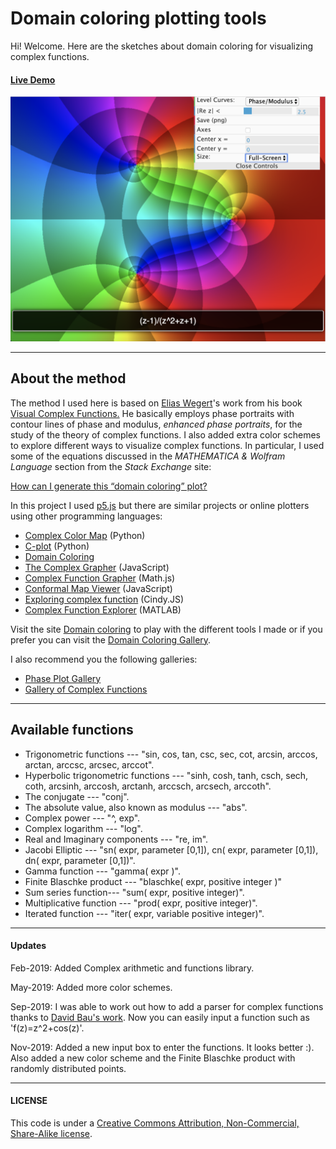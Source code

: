# Domain coloring plotting tools

Hi! Welcome. Here are the sketches about domain coloring for visualizing complex functions.

#### [Live Demo](https://jcponce.github.io/domain-coloring/)

![alt tag](https://github.com/jcponce/complex/blob/gh-pages/dctools/plotfz.png)

---

## About the method

The method I used here is based on [Elias Wegert](http://www.visual.wegert.com/)'s work from his book [Visual Complex Functions.](http://www.springer.com/de/book/9783034801799) He basically employs phase portraits with contour lines of phase and modulus, *enhanced phase portraits*, for the study of the theory of complex functions. I also added extra color schemes to explore different ways to visualize complex functions. In particular, I used some of the equations discussed in the *MATHEMATICA &amp; Wolfram Language* section from the *Stack Exchange* site:

[How can I generate this “domain coloring” plot?](https://mathematica.stackexchange.com/questions/7275/how-can-i-generate-this-domain-coloring-plot)

In this project I used [p5.js](https://p5js.org/) but there are similar projects or online plotters using other programming languages: 

* [Complex Color Map](https://github.com/endolith/complex_colormap) (Python)
* [C-plot](https://github.com/nschloe/cplot) (Python)
* [Domain Coloring](https://github.com/fogleman/domaincoloring)
* [The Complex Grapher](https://talbrenev.com/complexgrapher/) (JavaScript)
* [Complex Function Grapher](http://jutanium.github.io/ComplexNumberGrapher/) (Math.js)
* [Conformal Map Viewer](http://davidbau.com/archives/2013/02/10/conformal_map_viewer.html) (JavaScript)
* [Exploring complex function](https://cindyjs.org/gallery/cindygl/ComplexExplorer/index.html) (Cindy.JS)
* [Complex Function Explorer](https://cindyjs.org/gallery/cindygl/ComplexExplorer/index.html) (MATLAB)

Visit the site [Domain coloring](https://jcponce.github.io/domain-coloring) to play with the different tools I made or if you prefer you can visit the [Domain Coloring Gallery](https://www.dynamicmath.xyz/domain-coloring/dcgallery.html).

I also recommend you the following galleries:

* [Phase Plot Gallery](http://www.mathe.tu-freiberg.de/~wegert/PhasePlot/images.html)
* [Gallery of Complex Functions](https://vqm.uni-graz.at/pages/complex/index.html)

---

## Available functions

* Trigonometric functions --- "sin, cos, tan, csc, sec, cot, arcsin, arccos, arctan, arccsc, arcsec, arccot".
* Hyperbolic trigonometric functions --- "sinh, cosh, tanh, csch, sech, coth, arcsinh, arccosh, arctanh, arccsch, arcsech, arccoth".
* The conjugate --- "conj".
* The absolute value, also known as modulus --- "abs".
* Complex power --- "^, exp".
* Complex logarithm --- "log".
* Real and Imaginary components --- "re, im".
* Jacobi Elliptic --- "sn( expr, parameter [0,1]), cn( expr, parameter [0,1]), dn( expr, parameter [0,1])". 
* Gamma function --- "gamma( expr )".
* Finite Blaschke product --- "blaschke( expr, positive integer )" 
* Sum series function--- "sum( expr, positive integer)".
* Multiplicative function --- "prod( expr, positive integer)".
* Iterated function --- "iter( expr, variable positive integer)".

---

#### Updates

Feb-2019: Added Complex arithmetic and functions library.

May-2019: Added more color schemes.

Sep-2019: I was able to work out how to add a parser for complex functions thanks to [David Bau's work](http://davidbau.com/). Now you can easily input a function such as 'f(z)=z^2+cos(z)'. 

Nov-2019: Added a new input box to enter the functions. It looks better :). Also added a new color scheme and the Finite Blaschke product with randomly distributed points.

---

#### LICENSE  
This code is under a [Creative Commons Attribution, Non-Commercial, Share-Alike license](https://creativecommons.org/licenses/by-nc-sa/4.0/).
